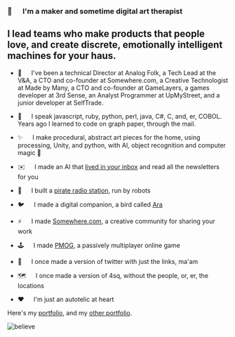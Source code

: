### 👋 &emsp; I'm a maker and sometime digital art therapist
## I lead teams who make products that people love, and create discrete, emotionally intelligent machines for your haus.


- 🤔 &emsp; I've been a technical Director at Analog Folk, a Tech Lead at the V&A, a CTO and co-founder at Somewhere.com, a Creative Technologist at Made by Many, a CTO and co-founder at GameLayers, a games developer at 3rd Sense, an Analyst Programmer at UpMyStreet, and a junior developer at SelfTrade.

- 🧐 &emsp; I speak javascript, ruby, python, perl, java, C#, C, and, er, COBOL. Years ago I learned to code on graph paper, through the mail.

- ✨ &emsp; I make procedural, abstract art pieces for the home, using processing, Unity, and python, with AI, object recognition and computer magic 🌈
- ✉️  &emsp; I made an AI that <a href='https://duncangough.com/portfolio/projects/amyhref.html'>lived in your inbox</a> and read all the newsletters for you
- 🤖 &emsp; I built a <a href='https://duncangough.com/portfolio/projects/radiorobot.html'>pirate radio station</a>, run by robots
- 🐦 &emsp; I made a digital companion, a bird called <a href='https://www.creativereview.co.uk/know-caged-bird-sings/'>Ara</a>
- ⚡ &emsp; I made <a href='https://www.swiss-miss.com/2014/01/say-hello-to-somewhere.html'>Somewhere.com</a>, a creative community for sharing your work
- 🕹️ &emsp; I made <a href='https://en.wikipedia.org/wiki/The_Nethernet'>PMOG</a>, a passively multiplayer online game
- 🥚 &emsp; I once made a version of twitter with just the links, ma'am
- 🗺️ &emsp; I once made a version of 4sq, without the people, or, er, the locations
- ❤️  &emsp; I'm just an autotelic at heart

Here's my <a href='https://www.duncangough.com'>portfolio</a>, and my <a href='https://www.duncangough.com/portfolio'>other portfolio</a>.

<img align="center" alt="believe" src="https://www.duncangough.com/i-want-to-believe.png" />
